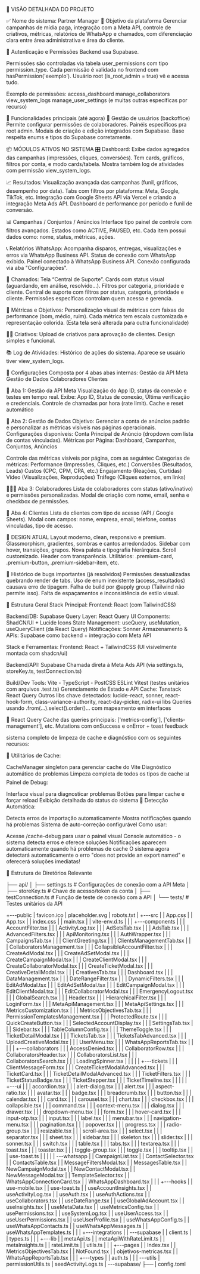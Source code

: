 🧠 VISÃO DETALHADA DO PROJETO

✅ Nome do sistema: Partner Manager 🧩 Objetivo da plataforma Gerenciar campanhas de mídia paga, integração com a Meta API, controle de criativos, métricas, relatórios de WhatsApp e chamados, com diferenciação clara entre área administrativa e área do cliente.

🔐 Autenticação e Permissões Backend usa Supabase.

Permissões são controladas via tabela user_permissions com tipo permission_type. Cada permissão é validada no frontend com hasPermission('exemplo'). Usuário root (is_root_admin = true) vê e acessa tudo.

Exemplo de permissões: access_dashboard manage_collaborators view_system_logs manage_user_settings (e muitas outras específicas por recurso)

🎯 Funcionalidades principais (até agora) 👤 Gestão de usuários (backoffice) Permite configurar permissões de colaboradores. Painéis específicos pra root admin. Modais de criação e edição integrados com Supabase. Base respeita enums e tipos do Supabase corretamente.

📦 MÓDULOS ATIVOS NO SISTEMA 🎛️ Dashboard: Exibe dados agregados das campanhas (impressões, cliques, conversões). Tem cards, gráficos, filtros por conta, e modo cards/tabela. Mostra também log de atividades com permissão view_system_logs.

📈 Resultados: Visualização avançada das campanhas (funil, gráficos, desempenho por data). Tabs com filtros por plataforma: Meta, Google, TikTok, etc. Integração com Google Sheets API via Vercel e criando a integração Meta Ads API. Dashboard de performance por período e funil de conversão.

📊 Campanhas / Conjuntos / Anúncios Interface tipo painel de controle com filtros avançados. Estados como ACTIVE, PAUSED, etc. Cada item possui dados como: nome, status, métricas, ações.

📞 Relatórios WhatsApp: Acompanha disparos, entregas, visualizações e erros via WhatsApp Business API. Status de conexão com WhatsApp exibido. Painel conectado à WhatsApp Business API. Conexão configurada via aba "Configurações".

📎 Chamados: Tela “Central de Suporte”. Cards com status visual (aguardando, em análise, resolvido...). Filtros por categoria, prioridade e cliente. Central de suporte com filtros por status, categoria, prioridade e cliente. Permissões específicas controlam quem acessa e gerencia.

🧠 Métricas e Objetivos: Personalização visual de métricas com faixas de performance (bom, médio, ruim). Cada métrica tem escala customizada e representação colorida. (Esta tela será alterada para outra funcionalidade)

🧑‍💻 Criativos: Upload de criativos para aprovação de clientes. Design simples e funcional.

📚 Log de Atividades: Histórico de ações do sistema. Aparece se usuário tiver view_system_logs.

🧩 Configurações Composta por 4 abas abas internas: Gestão da API Meta Gestão de Dados Colaboradores Clientes

🔌 Aba 1: Gestão da API Meta Visualização do App ID, status da conexão e testes em tempo real. Exibe: App ID, Status de conexão, Última verificação e credenciais. Controle de chamadas por hora (rate limit). Cache e reset automático

📂 Aba 2: Gestão de Dados Objetivo: Gerenciar a conta de anúncios padrão e personalizar as métricas visíveis nas páginas operacionais. Configurações disponíveis: Conta Principal de Anúncio (dropdown com lista de contas vinculadas). Métricas por Página: Dashboard, Campanhas, Conjuntos, Anúncios

Controle das métricas visíveis por página, com as seguintec Categorias de métricas: Performance (Impressões, Cliques, etc.) Conversões (Resultados, Leads) Custos (CPC, CPM, CPA, etc.) Engajamento (Reações, Curtidas) Vídeo (Visualizações, Reproduções) Tráfego (Cliques externos, em links)

🧑‍🤝‍🧑 Aba 3: Colaboradores Lista de colaboradores com status (ativo/inativo) e permissões personalizadas. Modal de criação com nome, email, senha e checkbox de permissões.

👥 Aba 4: Clientes Lista de clientes com tipo de acesso (API / Google Sheets). Modal com campos: nome, empresa, email, telefone, contas vinculadas, tipo de acesso.

💅 DESIGN ATUAL Layout moderno, clean, responsivo e premium. Glassmorphism, gradientes, sombras e cantos arredondados. Sidebar com hover, transições, grupos. Nova paleta e tipografia hierárquica. Scroll customizado. Header com transparência. Utilitários: .premium-card, .premium-button, .premium-sidebar-item, etc.

🚨 Histórico de bugs importantes (já resolvidos) Permissões desatualizadas quebrando render de tabs. Uso de enum inexistente (access_resultados) causava erro de tipagem. Falha de build por @apply group (Tailwind não permite isso). Falta de espaçamentos e inconsistência de estilo visual.

🧱 Estrutura Geral Stack Principal: Frontend: React (com TailwindCSS)

Backend/DB: Supabase Query Layer: React Query UI Components: ShadCN/UI + Lucide Icons State Management: useQuery, useMutation, useQueryClient (da React Query) Notificações: Sonner Armazenamento & APIs: Supabase como backend + integração com Meta API

Stack e Ferramentas: Frontend: React + TailwindCSS (UI visivelmente montada com shadcn/ui)

Backend/API: Supabase Chamada direta à Meta Ads API (via settings.ts, storeKey.ts, testConnection.ts)

Build/Dev Tools: Vite - TypeScript - PostCSS ESLint Vitest (testes unitários com arquivos .test.ts) Gerenciamento de Estado e API Cache: Tanstack React Query Outros libs chave detectados: lucide-react, sonner, react-hook-form, class-variance-authority, react-day-picker, radix-ui libs Queries usando .from(...).select().order()... com mapeamento em interfaces

🔄 React Query Cache das queries principais: ['metrics-config'], ['clients-management'], etc. Mutations com onSuccess e onError + toast feedback

sistema completo de limpeza de cache e diagnóstico com os seguintes recursos:

🔧 Utilitários de Cache:

CacheManager singleton para gerenciar cache do Vite Diagnóstico automático de problemas Limpeza completa de todos os tipos de cache 📊 Painel de Debug:

Interface visual para diagnosticar problemas Botões para limpar cache e forçar reload Exibição detalhada do status do sistema 🚨 Detecção Automática:

Detecta erros de importação automaticamente Mostra notificações quando há problemas Sistema de auto-correção configurável Como usar:

Acesse /cache-debug para usar o painel visual Console automático - o sistema detecta erros e oferece soluções Notificações aparecem automaticamente quando há problemas de cache O sistema agora detectará automaticamente o erro "does not provide an export named" e oferecerá soluções imediatas!

📂 Estrutura de Diretórios Relevante

├── api/ │ ├── settings.ts # Configurações de conexão com a API Meta │ ├── storeKey.ts # Chave de acesso/token da conta │ ├── testConnection.ts # Função de teste de conexão com a API │ └── tests/ # Testes unitários da API

+---public | favicon.ico | placeholder.svg | robots.txt |
+---src | | App.css | | App.tsx | | index.css | | main.tsx | | vite-env.d.ts | |
| +---components | | | AccountFilter.tsx | | | ActivityLog.tsx | | | AdSetsTab.tsx | | | AdsTab.tsx | | | AdvancedFilters.tsx | | | ApiMonitoring.tsx | | | AuthWrapper.tsx | | | CampaignsTab.tsx | | | ClientGreeting.tsx | | | ClientsManagementTab.tsx | | | CollaboratorsManagement.tsx | | | CollapsibleAccountFilter.tsx | | | CreateAdModal.tsx | | | CreateAdSetModal.tsx | | | CreateCampaignModal.tsx | | | CreateClientModal.tsx | | | CreateCollaboratorModal.tsx | | | CreateTicketModal.tsx | | | CreativeDetailModal.tsx | | | CreativesTab.tsx | | | Dashboard.tsx | | | DataManagement.tsx | | | DateRangeFilter.tsx | | | DynamicFilters.tsx | | | EditAdModal.tsx | | | EditAdSetModal.tsx | | | EditCampaignModal.tsx | | | EditClientModal.tsx | | | EditCollaboratorModal.tsx | | | EmergencyLogout.tsx | | | GlobalSearch.tsx | | | Header.tsx | | | HierarchicalFilter.tsx | | | LoginForm.tsx | | | MetaApiManagement.tsx | | | MetaApiSettings.tsx | | | MetricsCustomization.tsx | | | MetricsObjectivesTab.tsx | | | PermissionTemplatesManagement.tsx | | | ProtectedRoute.tsx | | | QuickCreateButton.tsx | | | SelectedAccountDisplay.tsx | | | SettingsTab.tsx | | | Sidebar.tsx | | | TableColumnConfig.tsx | | | ThemeToggle.tsx | | | TicketDetailModal.tsx | | | TicketsTab.tsx | | | TicketsTabAdvanced.tsx | | | UploadCreativeModal.tsx | | | UserMenu.tsx | | | WhatsAppReportsTab.tsx | | |
| | +---collaborators | | | AccessDenied.tsx | | | CollaboratorRow.tsx | | | CollaboratorsHeader.tsx | | | CollaboratorsList.tsx | | | CollaboratorsSearch.tsx | | | LoadingSpinner.tsx | | |
| | +---tickets | | | ClientMessageForm.tsx | | | CreateTicketModalAdvanced.tsx | | | TicketCard.tsx | | | TicketDetailModalAdvanced.tsx | | | TicketFilters.tsx | | | TicketStatusBadge.tsx | | | TicketStepper.tsx | | | TicketTimeline.tsx | | |
| | +---ui | | | accordion.tsx | | | alert-dialog.tsx | | | alert.tsx | | | aspect-ratio.tsx | | | avatar.tsx | | | badge.tsx | | | breadcrumb.tsx | | | button.tsx | | | calendar.tsx | | | card.tsx | | | carousel.tsx | | | chart.tsx | | | checkbox.tsx | | | collapsible.tsx | | | command.tsx | | | context-menu.tsx | | | dialog.tsx | | | drawer.tsx | | | dropdown-menu.tsx | | | form.tsx | | | hover-card.tsx | | | input-otp.tsx | | | input.tsx | | | label.tsx | | | menubar.tsx | | | navigation-menu.tsx | | | pagination.tsx | | | popover.tsx | | | progress.tsx | | | radio-group.tsx | | | resizable.tsx | | | scroll-area.tsx | | | select.tsx | | | separator.tsx | | | sheet.tsx | | | sidebar.tsx | | | skeleton.tsx | | | slider.tsx | | | sonner.tsx | | | switch.tsx | | | table.tsx | | | tabs.tsx | | | textarea.tsx | | | toast.tsx | | | toaster.tsx | | | toggle-group.tsx | | | toggle.tsx | | | tooltip.tsx | | | use-toast.ts | | |
| | ---whatsapp | | CampaignList.tsx | | ContactSelector.tsx | | ContactsTable.tsx | | MessageFiltersModal.tsx | | MessagesTable.tsx | | NewCampaignModal.tsx | | NewContactModal.tsx | | NewMessageModal.tsx | | TemplateSelector.tsx | | WhatsAppConnectionCard.tsx | | WhatsAppDashboard.tsx | |
| +---hooks | | use-mobile.tsx | | use-toast.ts | | useAccountInsights.tsx | | useActivityLog.tsx | | useAuth.tsx | | useAuthActions.tsx | | useCollaborators.tsx | | useDateRange.tsx | | useGlobalAdAccount.tsx | | useInsights.tsx | | useMetaData.tsx | | useMetricsConfig.tsx | | usePermissions.tsx | | useSystemLog.tsx | | useUserAccess.tsx | | useUserPermissions.tsx | | useUserProfile.tsx | | useWhatsAppConfig.ts | | useWhatsAppContacts.ts | | useWhatsAppMessages.ts | | useWhatsAppTemplates.ts | |
| +---integrations | | ---supabase | | client.ts | | types.ts | |
| +---lib | | metaApi.ts | | metaApiWithRateLimit.ts | | metaInsights.ts | | rateLimit.ts | | utils.ts | |
| +---pages | | Index.tsx | | MetricsObjectivesTab.tsx | | NotFound.tsx | | objetivos-metricas.tsx | | WhatsAppReportsTab.tsx | |
| +---types | | auth.ts | |
| ---utils | permissionUtils.ts | seedActivityLogs.ts |
---supabase/ ├── | config.toml
